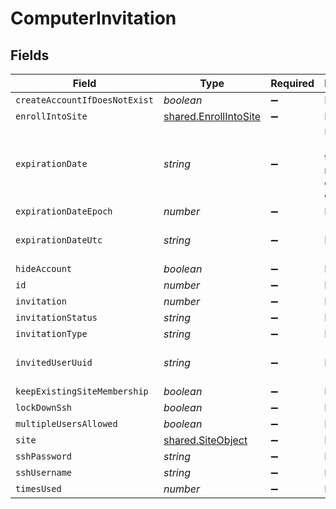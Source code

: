 # ComputerInvitation


## Fields

| Field                                                                 | Type                                                                  | Required                                                              | Description                                                           | Example                                                               |
| --------------------------------------------------------------------- | --------------------------------------------------------------------- | --------------------------------------------------------------------- | --------------------------------------------------------------------- | --------------------------------------------------------------------- |
| `createAccountIfDoesNotExist`                                         | *boolean*                                                             | :heavy_minus_sign:                                                    | N/A                                                                   |                                                                       |
| `enrollIntoSite`                                                      | [shared.EnrollIntoSite](../../../sdk/models/shared/enrollintosite.md) | :heavy_minus_sign:                                                    | N/A                                                                   |                                                                       |
| `expirationDate`                                                      | *string*                                                              | :heavy_minus_sign:                                                    | Use 'Unlimited' to specify no expiration date                         | 2012-05-07 11:13:35 +0000 UTC                                         |
| `expirationDateEpoch`                                                 | *number*                                                              | :heavy_minus_sign:                                                    | N/A                                                                   | 1336407215609                                                         |
| `expirationDateUtc`                                                   | *string*                                                              | :heavy_minus_sign:                                                    | N/A                                                                   | 2012-05-07T11:13:35.609-0500                                          |
| `hideAccount`                                                         | *boolean*                                                             | :heavy_minus_sign:                                                    | N/A                                                                   |                                                                       |
| `id`                                                                  | *number*                                                              | :heavy_minus_sign:                                                    | N/A                                                                   | 1                                                                     |
| `invitation`                                                          | *number*                                                              | :heavy_minus_sign:                                                    | N/A                                                                   |                                                                       |
| `invitationStatus`                                                    | *string*                                                              | :heavy_minus_sign:                                                    | N/A                                                                   | INVITATION_EXPIRED                                                    |
| `invitationType`                                                      | *string*                                                              | :heavy_minus_sign:                                                    | N/A                                                                   | USER_INITATIED_EMAIL                                                  |
| `invitedUserUuid`                                                     | *string*                                                              | :heavy_minus_sign:                                                    | N/A                                                                   | B87E9AA8-C3DE-4034-821E-1B7D51FD4956                                  |
| `keepExistingSiteMembership`                                          | *boolean*                                                             | :heavy_minus_sign:                                                    | N/A                                                                   |                                                                       |
| `lockDownSsh`                                                         | *boolean*                                                             | :heavy_minus_sign:                                                    | N/A                                                                   |                                                                       |
| `multipleUsersAllowed`                                                | *boolean*                                                             | :heavy_minus_sign:                                                    | N/A                                                                   |                                                                       |
| `site`                                                                | [shared.SiteObject](../../../sdk/models/shared/siteobject.md)         | :heavy_minus_sign:                                                    | N/A                                                                   |                                                                       |
| `sshPassword`                                                         | *string*                                                              | :heavy_minus_sign:                                                    | N/A                                                                   | accountpassword                                                       |
| `sshUsername`                                                         | *string*                                                              | :heavy_minus_sign:                                                    | N/A                                                                   | jamfadmin                                                             |
| `timesUsed`                                                           | *number*                                                              | :heavy_minus_sign:                                                    | N/A                                                                   | 0                                                                     |